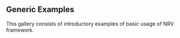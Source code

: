 Generic Examples
----------------

This gallery consists of introductory examples of basic usage of NRV framework.
